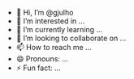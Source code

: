 - 👋 Hi, I’m @gjulho
- 👀 I’m interested in ...
- 🌱 I’m currently learning ...
- 💞️ I’m looking to collaborate on ...
- 📫 How to reach me ...
- 😄 Pronouns: ...
- ⚡ Fun fact: ...

<!---
gjulho/gjulho is a ✨ special ✨ repository because its `README.md` (this file) appears on your GitHub profile.
You can click the Preview link to take a look at your changes.
--->
